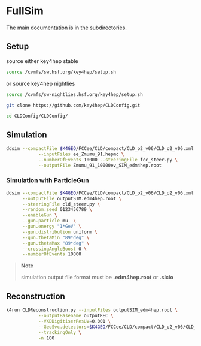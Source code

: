 # FullSim

The main documentation is in the subdirectories.

## Setup

source either key4hep stable

```sh
source /cvmfs/sw.hsf.org/key4hep/setup.sh
```

or source key4hep nightlies

```sh
source /cvmfs/sw-nightlies.hsf.org/key4hep/setup.sh
```

```sh
git clone https://github.com/key4hep/CLDConfig.git

cd CLDConfig/CLDConfig/
```

## Simulation

```sh
ddsim --compactFile $K4GEO/FCCee/CLD/compact/CLD_o2_v06/CLD_o2_v06.xml \
            --inputFiles ee_Zmumu_91.hepmc \
            --numberOfEvents 10000 --steeringFile fcc_steer.py \
            --outputFile Zmumu_91_10000ev_SIM_edm4hep.root
```

### Simulation with ParticleGun

```sh
ddsim --compactFile $K4GEO/FCCee/CLD/compact/CLD_o2_v06/CLD_o2_v06.xml \
      --outputFile outputSIM.edm4hep.root \
      --steeringFile cld_steer.py \
      --random.seed 0123456789 \
      --enableGun \
      --gun.particle mu- \
      --gun.energy "1*GeV" \
      --gun.distribution uniform \
      --gun.thetaMin "89*deg" \
      --gun.thetaMax "89*deg" \
      --crossingAngleBoost 0 \
      --numberOfEvents 10000
```

> **Note**
>
> simulation output file format must be **.edm4hep.root** or **.slcio**

## Reconstruction

```sh
k4run CLDReconstruction.py --inputFiles outputSIM_edm4hep.root \
            --outputBasename outputREC \
            --VXDDigitiserResUV=0.001 \
            --GeoSvc.detectors=$K4GEO/FCCee/CLD/compact/CLD_o2_v06/CLD_o2_v06.xml \
            --trackingOnly \
            -n 100
```
